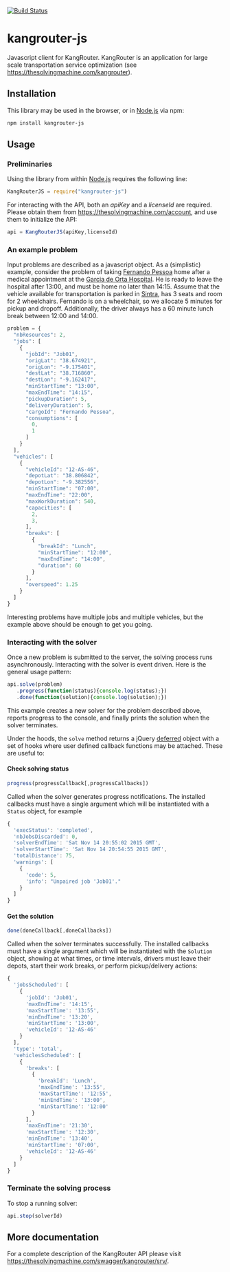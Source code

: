[![Build Status](https://travis-ci.org/TheSolvingMachine/kangrouter-js.svg)](https://travis-ci.org/TheSolvingMachine/kangrouter-js)

# kangrouter-js

Javascript client for KangRouter. KangRouter is an application for large scale transportation service optimization (see https://thesolvingmachine.com/kangrouter). 
    
## Installation

This library may be used in the browser, or in [Node.js](https://nodejs.org/en/) via npm: 

```bash
npm install kangrouter-js
```

## Usage

### Preliminaries

Using the library from within [Node.js](https://nodejs.org/en/) requires the following line:

```javascript
KangRouterJS = require("kangrouter-js")
```

For interacting with the API, both an *apiKey* and a *licenseId* are required. Please
obtain them from https://thesolvingmachine.com/account, and use them to initialize the API:

```javascript
api = KangRouterJS(apiKey,licenseId)
```


### An example problem

Input problems are described as a javascript object. As a (simplistic) example, consider the problem of taking [Fernando Pessoa](https://en.wikipedia.org/wiki/Fernando_Pessoa) home after a medical appointment at the [Garcia de Orta Hospital](http://www.hgo.pt/). He is ready to leave the hospital after 13:00, and must be home no later than 14:15. Assume that the vehicle available for transportation is parked in [Sintra](https://en.wikipedia.org/wiki/Sintra), has 3 seats and room for 2 wheelchairs. Fernando is on a wheelchair, so we allocate 5 minutes for pickup and dropoff. Additionally, the driver always has a 60 minute lunch break between 12:00 and 14:00.

```javascript
problem = {
  "nbResources": 2,
  "jobs": [
    {
      "jobId": "Job01",
      "origLat": "38.674921",
      "origLon": "-9.175401",
      "destLat": "38.716860",
      "destLon": "-9.162417",
      "minStartTime": "13:00",
      "maxEndTime": "14:15",
      "pickupDuration": 5,
      "deliveryDuration": 5,
      "cargoId": "Fernando Pessoa",
      "consumptions": [
        0,
        1
      ]
    }
  ],
  "vehicles": [
    {
      "vehicleId": "12-AS-46",
      "depotLat": "38.806842",
      "depotLon": "-9.382556",
      "minStartTime": "07:00",
      "maxEndTime": "22:00",
      "maxWorkDuration": 540,
      "capacities": [
        2,
        3,
      ],
      "breaks": [
        {
          "breakId": "Lunch",
          "minStartTime": "12:00",
          "maxEndTime": "14:00",
          "duration": 60
        }
      ],
      "overspeed": 1.25
    }
  ]
}
```
Interesting problems have multiple jobs and multiple vehicles, but the example above should be enough to get you going.

### Interacting with the solver

Once a new problem is submitted to the server, the solving process runs asynchronously. Interacting with the solver is event driven. Here is the general usage pattern:

```javascript
api.solve(problem)
   .progress(function(status){console.log(status);})
   .done(function(solution){console.log(solution);})
```

This example creates a new solver for the problem described above, reports progress to the console, and finally prints the solution when the solver terminates.

Under the hoods, the `solve` method returns a jQuery [deferred](https://api.jquery.com/category/deferred-object/)  object with a set of hooks where user defined callback functions may be attached. These are useful to:

#### Check solving status

```javascript
progress(progressCallback[,progressCallbacks])
```

Called when the solver generates progress notifications. The installed callbacks must have a single argument which will be instantiated with a `Status` object, for example

```javascript
{
  'execStatus': 'completed',
  'nbJobsDiscarded': 0,
  'solverEndTime': 'Sat Nov 14 20:55:02 2015 GMT',
  'solverStartTime': 'Sat Nov 14 20:54:55 2015 GMT',
  'totalDistance': 75,
  'warnings': [
    {
      'code': 5, 
      'info': "Unpaired job 'Job01'."
    }
  ]
}
```

#### Get the solution

```javascript
done(doneCallback[,doneCallbacks])
```

Called when the solver terminates successfully. The installed callbacks must have a single argument which will be instantiated with the `Solution` object, showing at what times, or time intervals, drivers must leave their depots, start their work breaks, or perform pickup/delivery actions:

```javascript
{
  'jobsScheduled': [
    {
      'jobId': 'Job01',
      'maxEndTime': '14:15',
      'maxStartTime': '13:55',
      'minEndTime': '13:20',
      'minStartTime': '13:00',
      'vehicleId': '12-AS-46'
    }
  ],
  'type': 'total',
  'vehiclesScheduled': [
    {
      'breaks': [
        {
          'breakId': 'Lunch',
          'maxEndTime': '13:55',
          'maxStartTime': '12:55',
          'minEndTime': '13:00',
          'minStartTime': '12:00'
        }
      ],
      'maxEndTime': '21:30',
      'maxStartTime': '12:30',
      'minEndTime': '13:40',
      'minStartTime': '07:00',
      'vehicleId': '12-AS-46'
    }
  ]
}
```

### Terminate the solving process
To stop a running solver:

```javascript
api.stop(solverId)
```

## More documentation
For a complete description of the KangRouter API please visit https://thesolvingmachine.com/swagger/kangrouter/srv/.

